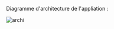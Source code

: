 Diagramme d'architecture de l'appliation :

![archi](https://github.com/Yugenx/GOjava/assets/128364634/f15ee44d-e8e3-4131-918d-4d0466f6d843)

